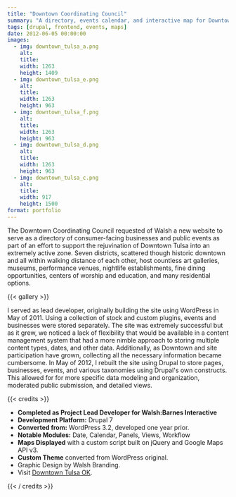```yaml
---
title: "Downtown Coordinating Council"
summary: "A directory, events calendar, and interactive map for Downtown Tulsa with moderated community submissions."
tags: [drupal, frontend, events, maps]
date: 2012-06-05 00:00:00
images:
  - img: downtown_tulsa_a.png
    alt:
    title:
    width: 1263
    height: 1409
  - img: downtown_tulsa_e.png
    alt:
    title:
    width: 1263
    height: 963
  - img: downtown_tulsa_f.png
    alt:
    title:
    width: 1263
    height: 963
  - img: downtown_tulsa_d.png
    alt:
    title:
    width: 1263
    height: 963
  - img: downtown_tulsa_c.png
    alt:
    title:
    width: 917
    height: 1500
format: portfolio
---
```


<p>The Downtown Coordinating Council requested of Walsh a new website to serve as a directory of consumer-facing businesses and public events as part of an effort to support the rejuvination of Downtown Tulsa into an extremely active zone. Seven districts, scattered though historic downtown and all within walking distance of each other, host countless art galleries, museums, performance venues, nightlife establishments, fine dining opportunities, centers of worship and education, and many residential options.&nbsp;</p>

{{< gallery >}}

<p>I served as lead developer, originally building the site using WordPress in May of 2011. Using a collection of stock and custom plugins, events and businesses were stored separately. The site was extremely successful but as it grew, we noticed a lack of flexibility that would be available in a content management system that had a more nimble approach to storing multiple content types, dates, and other data. Additionally, as Downtown and site participation have grown, collecting all the necessary information became cumbersome. In May of 2012, I rebuilt the site using Drupal to store pages, businesses, events, and various taxonomies using Drupal's own constructs. This allowed for for more specific data modeling and organization, moderated public submission, and detailed views.</p>

{{< credits >}}
<ul><li><strong>Completed as Project Lead Developer for Walsh:Barnes Interactive</strong></li><li><strong>Development Platform:</strong> Drupal 7</li><li><strong>Converted from:</strong> WordPress 3.2, developed one year prior.</li><li><strong>Notable Modules:</strong>&nbsp;Date, Calendar, Panels, Views, Workflow</li><li><strong>Maps Displayed</strong> with a custom script built on jQuery and Google Maps API v3.&nbsp;</li><li><strong>Custom Theme</strong> converted from WordPress original.</li><li>Graphic Design by Walsh Branding.</li><li>Visit <a href="http://www.downtowntulsaok.com" target="_blank">Downtown Tulsa OK</a>.</li></ul>
{{< / credits >}}
